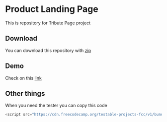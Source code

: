 # Product Landing Page
This is repository for Tribute Page project

## Download
You can download this repository with [zip](https://github.com/Clouza/fcc-product-landing-page/archive/refs/heads/master.zip)

## Demo
Check on this [link](https://clouza.github.io/fcc-product-landing-page/)

## Other things
When you need the tester you can copy this code

```javascript
<script src="https://cdn.freecodecamp.org/testable-projects-fcc/v1/bundle.js"></script>
```